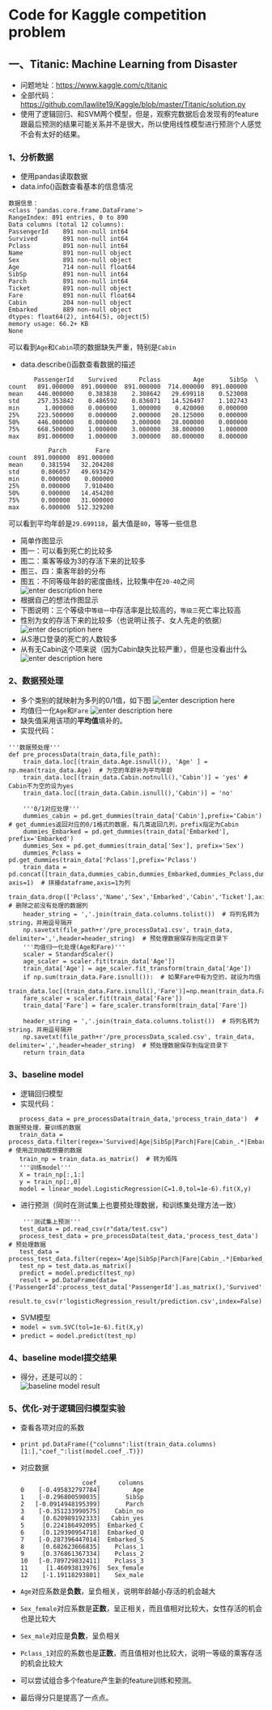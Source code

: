 Code for Kaggle competition problem
========================================

## 一、Titanic: Machine Learning from Disaster
- 问题地址：https://www.kaggle.com/c/titanic
- 全部代码：https://github.com/lawlite19/Kaggle/blob/master/Titanic/solution.py
- 使用了逻辑回归、和SVM两个模型，但是，观察完数据后会发现有的feature跟最后预测的结果可能关系并不是很大，所以使用线性模型进行预测个人感觉不会有太好的结果。

### 1、分析数据
- 使用pandas读取数据
 - data.info()函数查看基本的信息情况
 ```
 数据信息：
<class 'pandas.core.frame.DataFrame'>
RangeIndex: 891 entries, 0 to 890
Data columns (total 12 columns):
PassengerId    891 non-null int64
Survived       891 non-null int64
Pclass         891 non-null int64
Name           891 non-null object
Sex            891 non-null object
Age            714 non-null float64
SibSp          891 non-null int64
Parch          891 non-null int64
Ticket         891 non-null object
Fare           891 non-null float64
Cabin          204 non-null object
Embarked       889 non-null object
dtypes: float64(2), int64(5), object(5)
memory usage: 66.2+ KB
None
 ```
 可以看到`Age`和`Cabin`项的数据缺失严重，特别是`Cabin`
 - data.describe()函数查看数据的描述
 ```
        PassengerId    Survived      Pclass         Age       SibSp  \
count   891.000000  891.000000  891.000000  714.000000  891.000000   
mean    446.000000    0.383838    2.308642   29.699118    0.523008   
std     257.353842    0.486592    0.836071   14.526497    1.102743   
min       1.000000    0.000000    1.000000    0.420000    0.000000   
25%     223.500000    0.000000    2.000000   20.125000    0.000000   
50%     446.000000    0.000000    3.000000   28.000000    0.000000   
75%     668.500000    1.000000    3.000000   38.000000    1.000000   
max     891.000000    1.000000    3.000000   80.000000    8.000000   

            Parch        Fare  
count  891.000000  891.000000  
mean     0.381594   32.204208  
std      0.806057   49.693429  
min      0.000000    0.000000  
25%      0.000000    7.910400  
50%      0.000000   14.454200  
75%      0.000000   31.000000  
max      6.000000  512.329200  
 ```
 可以看到平均年龄是`29.699118`，最大值是`80`，等等一些信息

- 简单作图显示
 - 图一：可以看到死亡的比较多
 - 图二：乘客等级为3的存活下来的比较多
 - 图三、四：乘客年龄的分布
 - 图五：不同等级年龄的密度曲线，比较集中在`20-40`之间
 ![enter description here][1]
- 根据自己的想法作图显示
 - 下图说明：三个等级中`等级一`中存活率是比较高的，`等级三`死亡率比较高
 - 性别为女的存活下来的比较多（也说明让孩子、女人先走的依据）
 ![enter description here][2]
 - 从S港口登录的死亡的人数较多
 - 从有无Cabin这个项来说（因为Cabin缺失比较严重），但是也没看出什么
 ![enter description here][3]

### 2、数据预处理
- 多个类别的就映射为多列的0/1值，如下图
![enter description here][4]
- 均值归一化`Age`和`Fare`
![enter description here][5]
- 缺失值采用该项的**平均值**填补的。
- 实现代码：
```
'''数据预处理'''  
def pre_processData(train_data,file_path):
    train_data.loc[(train_data.Age.isnull()), 'Age' ] = np.mean(train_data.Age)  # 为空的年龄补为平均年龄
    train_data.loc[(train_data.Cabin.notnull(),'Cabin')] = 'yes' # Cabin不为空的设为yes
    train_data.loc[(train_data.Cabin.isnull(),'Cabin')] = 'no'    
    
    '''0/1对应处理'''
    dummies_cabin = pd.get_dummies(train_data['Cabin'],prefix='Cabin')  # get_dummies返回对应的0/1格式的数据，有几类返回几列，prefix指定为Cabin
    dummies_Embarked = pd.get_dummies(train_data['Embarked'], prefix='Embarked')
    dummies_Sex = pd.get_dummies(train_data['Sex'], prefix='Sex')
    dummies_Pclass = pd.get_dummies(train_data['Pclass'],prefix='Pclass')
    train_data = pd.concat([train_data,dummies_cabin,dummies_Embarked,dummies_Pclass,dummies_Sex], axis=1)  # 拼接dataframe,axis=1为列
    train_data.drop(['Pclass','Name','Sex','Embarked','Cabin','Ticket'],axis=1,inplace=True)   # 删除之前没有处理的数据列
    header_string = ','.join(train_data.columns.tolist())  # 将列名转为string，并用逗号隔开
    np.savetxt(file_path+r'/pre_processData1.csv', train_data, delimiter=',',header=header_string)  # 预处理数据保存到指定目录下    
    '''均值归一化处理(Age和Fare)'''
    scaler = StandardScaler()
    age_scaler = scaler.fit(train_data['Age'])
    train_data['Age'] = age_scaler.fit_transform(train_data['Age'])
    if np.sum(train_data.Fare.isnull()):  # 如果Fare中有为空的，就设为均值
        train_data.loc[(train_data.Fare.isnull(),'Fare')]=np.mean(train_data.Fare)
    fare_scaler = scaler.fit(train_data['Fare'])
    train_data['Fare'] = fare_scaler.transform(train_data['Fare'])
    
    header_string = ','.join(train_data.columns.tolist())  # 将列名转为string，并用逗号隔开
    np.savetxt(file_path+r'/pre_processData_scaled.csv', train_data, delimiter=',',header=header_string)  # 预处理数据保存到指定目录下    
    return train_data
```
### 3、baseline model
- 逻辑回归模型
 - 实现代码：
 ```
    process_data = pre_processData(train_data,'process_train_data')  # 数据预处理，要训练的数据
    train_data = process_data.filter(regex='Survived|Age|SibSp|Parch|Fare|Cabin_.*|Embarked_.*|Sex_.*|Pclass_.*')  # 使用正则抽取想要的数据
    train_np = train_data.as_matrix()  # 转为矩阵
    '''训练model'''
    X = train_np[:,1:]
    y = train_np[:,0]
    model = linear_model.LogisticRegression(C=1.0,tol=1e-6).fit(X,y)
 ```
 - 进行预测（同时在测试集上也要预处理数据，和训练集处理方法一致）
 ```
     '''测试集上预测'''
    test_data = pd.read_csv(r"data/test.csv")
    process_test_data = pre_processData(test_data,'process_test_data')  # 预处理数据
    test_data = process_test_data.filter(regex='Age|SibSp|Parch|Fare|Cabin_.*|Embarked_.*|Sex_.*|Pclass_.*')
    test_np = test_data.as_matrix()
    predict = model.predict(test_np)
    result = pd.DataFrame(data={'PassengerId':process_test_data['PassengerId'].as_matrix(),'Survived':predict.astype(np.int32)})
    result.to_csv(r'logisticRegression_result/prediction.csv',index=False)
 ```

- SVM模型
 - `model = svm.SVC(tol=1e-6).fit(X,y)`
 - `predict = model.predict(test_np)`

### 4、baseline model提交结果
- 得分，还是可以的：    
![baseline model result][6]

### 5、优化-对于逻辑回归模型实验
- 查看各项对应的系数
 - `print pd.DataFrame({"columns":list(train_data.columns)[1:],"coef_":list(model.coef_.T)})`    
 - 对应数据
    ```
                     coef_     columns
    0    [-0.495832797784]         Age
    1    [-0.296800590035]       SibSp
    2   [-0.0914948195399]       Parch
    3    [-0.351233990575]    Cabin_no
    4     [0.620989192333]   Cabin_yes
    5     [0.224186492095]  Embarked_C
    6     [0.129390954718]  Embarked_Q
    7    [-0.287396447014]  Embarked_S
    8     [0.682623666835]    Pclass_1
    9     [0.376861367334]    Pclass_2
    10   [-0.789729832411]    Pclass_3
    11     [1.46093813976]  Sex_female
    12    [-1.19118293801]    Sex_male
    ```
 - `Age`对应系数是**负数**，呈负相关，说明年龄越小存活的机会越大
 - `Sex_female`对应系数是**正数**，呈正相关，而且值相对比较大，女性存活的机会也是比较大
 - `Sex_male`对应是**负数**，呈负相关
 - `Pclass_1`对应的系数也是**正数**，而且值相对也比较大，说明一等级的乘客存活的机会比较大
- 可以尝试组合多个feature产生新的feature训练和预测。
- 最后得分只是提高了一点点。


  [1]: ./images/Titanic_01.png "Titanic_01.png"
  [2]: ./images/Titanic_02.png "Titanic_02.png"
  [3]: ./images/Titanic_03.png "Titanic_03.png"
  [4]: ./images/Titanic_04.png "Titanic_04.png"
  [5]: ./images/Titanic_05.png "Titanic_05.png"
  [6]: ./images/Titanic_06.png "Titanic_06.png"